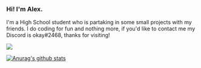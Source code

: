 ### Hi! I'm Alex.

I'm a High School student who is partaking in some small projects with my friends. I do coding for fun and nothing more, if you'd like to contact me my Discord is okay#2468, thanks for visiting!

![](https://komarev.com/ghpvc/?username=IEatDeepFriedMemes)

[![Anurag's github stats](https://github-readme-stats.vercel.app/api?username=IEatDeepFriedMemes)](https://github.com/anuraghazra/github-readme-stats)
